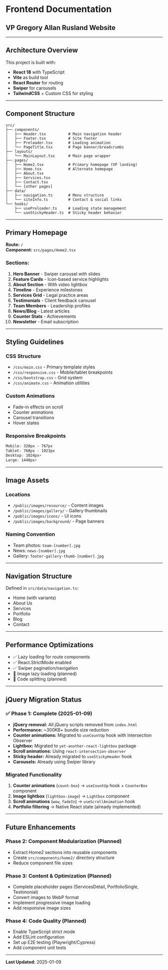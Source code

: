 # Frontend Documentation
## VP Gregory Allan Rusland Website

---

## Architecture Overview

This project is built with:
- **React 18** with TypeScript
- **Vite** as build tool
- **React Router** for routing
- **Swiper** for carousels
- **TailwindCSS** + Custom CSS for styling

---

## Component Structure

```
src/
├── components/
│   ├── Header.tsx          # Main navigation header
│   ├── Footer.tsx          # Site footer
│   ├── Preloader.tsx       # Loading animation
│   └── PageTitle.tsx       # Page banner/breadcrumbs
├── layouts/
│   └── MainLayout.tsx      # Main page wrapper
├── pages/
│   ├── Home2.tsx           # Primary homepage (VP landing)
│   ├── Home.tsx            # Alternate homepage
│   ├── About.tsx
│   ├── Services.tsx
│   ├── Contact.tsx
│   └── [other pages]
├── data/
│   ├── navigation.ts       # Menu structure
│   └── siteInfo.ts         # Contact & social links
└── hooks/
    ├── usePreloader.ts     # Loading state management
    └── useStickyHeader.ts  # Sticky header behavior
```

---

## Primary Homepage

**Route:** `/`  
**Component:** `src/pages/Home2.tsx`

### Sections:
1. **Hero Banner** - Swiper carousel with slides
2. **Feature Cards** - Icon-based service highlights
3. **About Section** - With video lightbox
4. **Timeline** - Experience milestones
5. **Services Grid** - Legal practice areas
6. **Testimonials** - Client feedback carousel
7. **Team Members** - Leadership profiles
8. **News/Blog** - Latest articles
9. **Counter Stats** - Achievements
10. **Newsletter** - Email subscription

---

## Styling Guidelines

### CSS Structure
- `/css/main.css` - Primary template styles
- `/css/responsive.css` - Mobile/tablet breakpoints
- `/css/bootstrap.css` - Grid system
- `/css/animate.css` - Animation utilities

### Custom Animations
- Fade-in effects on scroll
- Counter animations
- Carousel transitions
- Hover states

### Responsive Breakpoints
```css
Mobile: 320px - 767px
Tablet: 768px - 1023px
Desktop: 1024px+
Large: 1440px+
```

---

## Image Assets

### Locations
- `/public/images/resource/` - Content images
- `/public/images/gallery/` - Gallery thumbnails
- `/public/images/icons/` - UI icons
- `/public/images/background/` - Page banners

### Naming Convention
- Team photos: `team-[number].jpg`
- News: `news-[number].jpg`
- Gallery: `footer-gallery-thumb-[number].jpg`

---

## Navigation Structure

Defined in `src/data/navigation.ts`:
- Home (with variants)
- About Us
- Services
- Portfolio
- Blog
- Contact

---

## Performance Optimizations

- ✅ Lazy loading for route components
- ✅ React.StrictMode enabled
- ✅ Swiper pagination/navigation
- 🔄 Image lazy loading (planned)
- 🔄 Code splitting (planned)

---

## jQuery Migration Status

### ✅ Phase 1: Complete (2025-01-09)
- **jQuery removal:** All jQuery scripts removed from `index.html`
- **Performance:** ~300KB+ bundle size reduction
- **Counter animations:** Migrated to `useCountUp` hook with Intersection Observer
- **Lightbox:** Migrated to `yet-another-react-lightbox` package
- **Scroll animations:** Using `react-intersection-observer`
- **Sticky header:** Already migrated to `useStickyHeader` hook
- **Carousels:** Already using Swiper library

### Migrated Functionality
1. **Counter animations** (`count-box`) → `useCountUp` hook + `CounterBox` component
2. **Image lightbox** (`lightbox-image`) → `Lightbox` component
3. **Scroll animations** (`wow`, `fadeIn`) → `useScrollAnimation` hook
4. **Portfolio filtering** → Native React state (already implemented)

---

## Future Enhancements

### Phase 2: Component Modularization (Planned)
- Extract Home2 sections into reusable components
- Create `src/components/home2/` directory structure
- Reduce component file sizes

### Phase 3: Content & Optimization (Planned)
- Complete placeholder pages (ServicesDetail, PortfolioSingle, Testimonial)
- Convert images to WebP format
- Implement progressive image loading
- Add responsive image sizes

### Phase 4: Code Quality (Planned)
- Enable TypeScript strict mode
- Add ESLint configuration
- Set up E2E testing (Playwright/Cypress)
- Add component unit tests

---

**Last Updated:** 2025-01-09
